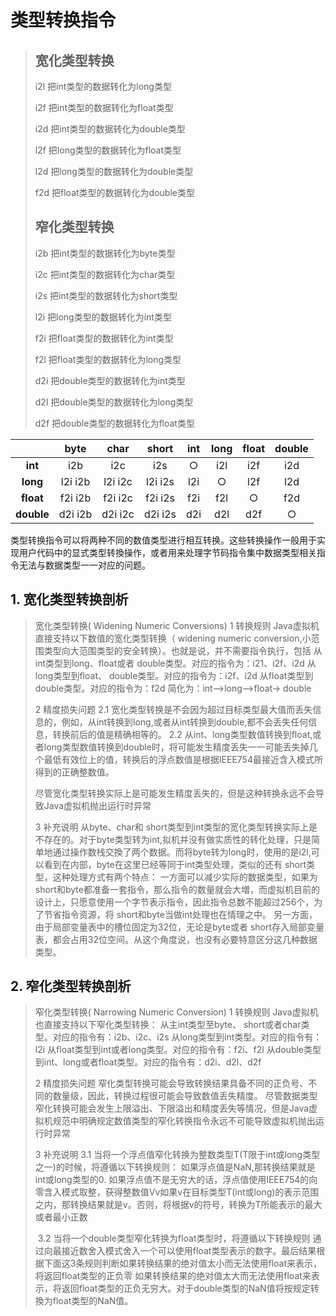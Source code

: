# 类型转换指令

> ## 宽化类型转换
>
> i2l 把int类型的数据转化为long类型
>
> i2f 把int类型的数据转化为float类型
>
> i2d 把int类型的数据转化为double类型
>
> l2f 把long类型的数据转化为float类型
>
> l2d 把long类型的数据转化为double类型
>
> f2d 把float类型的数据转化为double类型
>
> ## 窄化类型转换
>
> i2b 把int类型的数据转化为byte类型
>
> i2c 把int类型的数据转化为char类型
>
> i2s 把int类型的数据转化为short类型
>
> l2i 把long类型的数据转化为int类型
>
> f2i 把float类型的数据转化为int类型
>
> f2l 把float类型的数据转化为long类型
>
> d2i 把double类型的数据转化为int类型
>
> d2l 把double类型的数据转化为long类型
>
> d2f 把double类型的数据转化为float类型
>

|            | **byte** | **char** | **short** | **int** | **long** | **float** | **double** |
| :--------: | :------: | :------: | :-------: | :-----: | :------: | :-------: | :--------: |
|  **int**   |   i2b    |   i2c    |    i2s    |    ○    |   i2l    |    i2f    |    i2d     |
|  **long**  | l2i i2b  | l2i i2c  |  l2i i2s  |   l2i   |    ○     |    l2f    |    l2d     |
| **float**  | f2i i2b  | f2i i2c  |  f2i i2s  |   f2i   |   f2l    |     ○     |    f2d     |
| **double** | d2i i2b  | d2i i2c  |  d2i i2s  |   d2i   |   d2l    |    d2f    |     ○      |

类型转换指令可以将两种不同的数值类型进行相互转换。这些转换操作一般用于实现用户代码中的显式类型转換操作，或者用来处理字节码指令集中数据类型相关指令无法与数据类型一一对应的问题。

## 1. 宽化类型转换剖析

> 宽化类型转换( Widening Numeric Conversions)
> 1 转换规则
> Java虚拟机直接支持以下数值的宽化类型转换（ widening numeric conversion,小范围类型向大范围类型的安全转换）。也就是说，并不需要指令执行，包括
> 	从int类型到long、float或者 double类型。对应的指令为：i21、i2f、i2d
> 	从long类型到float、 double类型。对应的指令为：i2f、i2d
> 	从float类型到double类型。对应的指令为：f2d
> 简化为：int-->long-->float-> double
>
> 2 精度损失问题
> 		2.1 宽化类型转换是不会因为超过目标类型最大值而丢失信息的，例如，从int转换到long,或者从int转换到double,都不会丢失任何信息，转换前后的值是精确相等的。
> 		2.2 从int、long类型数值转换到float,或者long类型数值转换到double时，将可能发生精度丢失一一可能丢失掉几个最低有效位上的值，转换后的浮点数值是根据IEEE754最接近含入模式所得到的正确整数值。
>
> 尽管宽化类型转换实际上是可能发生精度丢失的，但是这种转换永远不会导致Java虚拟机抛出运行时异常
>
> 3 补充说明
> 从byte、char和 short类型到int类型的宽化类型转换实际上是不存在的。对于byte类型转为int,拟机并没有做实质性的转化处理，只是简单地通过操作数栈交換了两个数据。而将byte转为long时，使用的是i2l,可以看到在内部，byte在这里已经等同于int类型处理，类似的还有 short类型，这种处理方式有两个特点：
> 		一方面可以减少实际的数据类型，如果为 short和byte都准备一套指令，那么指令的数量就会大増，而虚拟机目前的设计上，只愿意使用一个字节表示指令，因此指令总数不能超过256个，为了节省指令资源，将 short和byte当做int处理也在情理之中。
> 		另一方面，由于局部变量表中的槽位固定为32位，无论是byte或者 short存入局部变量表，都会占用32位空间。从这个角度说，也没有必要特意区分这几种数据类型。

## 2. 窄化类型转换剖析

> 窄化类型转换( Narrowing Numeric Conversion)
> 1 转换规则
> Java虚拟机也直接支持以下窄化类型转换：
> 	从主int类型至byte、 short或者char类型。对应的指令有：i2b、i2c、i2s
> 	从long类型到int类型。对应的指令有：l2i
> 	从float类型到int或者long类型。对应的指令有：f2i、f2l
> 	从double类型到int、long或者float类型。对应的指令有：d2i、d2l、d2f
>
> 2 精度损失问题
> 窄化类型转换可能会导致转换结果具备不同的正负号、不同的数量级，因此，转换过程很可能会导致数值丢失精度。
> 尽管数据类型窄化转换可能会发生上限溢出、下限溢出和精度丢失等情况，但是Java虚拟机规范中明确规定数值类型的窄化转换指令永远不可能导致虚拟机抛出运行时异常
>
> 3 补充说明
> 		3.1 当将一个浮点值窄化转换为整数类型T(T限于int或long类型之一)的时候，将遵循以下转换规则：
> 			如果浮点值是NaN,那转换结果就是int或long类型的0.
> 			如果浮点值不是无穷大的话，浮点值使用IEEE754的向零含入模式取整，获得整数值Vv如果v在目标类型T(int或long)的表示范围之内，那转换结果就是v。否则，将根据v的符号，转换为T所能表示的最大或者最小正数
>
> ​		3.2 当将一个double类型窄化转换为float类型时，将遵循以下转换规则
> ​	通过向最接近数舍入模式舍入一个可以使用float类型表示的数字。最后结果根据下面这3条规则判断
> ​			如果转换结果的绝对值太小而无法使用float来表示，将返回float类型的正负零
> ​			如果转换结果的绝对值太大而无法使用float来表示，将返回float类型的正负无穷大。
> ​			对于double类型的NaN值将按规定转換为float类型的NaN值。